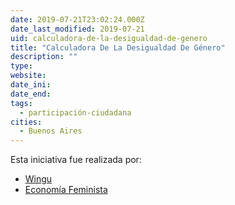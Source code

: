```yaml
---
date: 2019-07-21T23:02:24.000Z
date_last_modified: 2019-07-21
uid: calculadora-de-la-desigualdad-de-genero
title: "Calculadora De La Desigualdad De Género"
description: ""
type: 
website: 
date_ini: 
date_end: 
tags:
  - participación-ciudadana
cities: 
  - Buenos Aires
---
```


Esta iniciativa fue realizada por:

- [Wingu](/i/wingu.html)
- [Economía Feminista](/i/economia-feminista.html)
